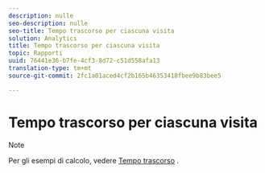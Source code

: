 ```yaml
---
description: nulle
seo-description: nulle
seo-title: Tempo trascorso per ciascuna visita
solution: Analytics
title: Tempo trascorso per ciascuna visita
topic: Rapporti
uuid: 76441e36-b7fe-4cf3-8d72-c51d558afa13
translation-type: tm+mt
source-git-commit: 2fc1a01aced4cf2b165b46353418fbee9b83bee5

---
```



# Tempo trascorso per ciascuna visita

>[!NOTE]
>
> Per gli esempi di calcolo, vedere [Tempo trascorso](/help/components/c-variables/c-metrics/metrics-time-spent.md) .
